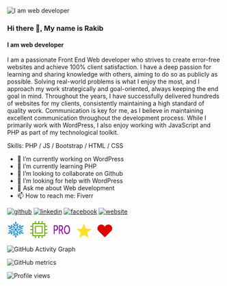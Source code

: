 ![I am web developer]([https://arturssmirnovs.github.io/github-profile-readme-generator/images/banner.png](https://media.licdn.com/dms/image/D5616AQFwv9mI6dxXPA/profile-displaybackgroundimage-shrink_350_1400/0/1686506823712?e=1692230400&v=beta&t=MTvLYln5_DiK8LHv6Ws9hPegPCSnwI-PDvDmvabS3iM))
### Hi there 👋, My name is Rakib
#### I am web developer


I am a passionate Front End Web developer who strives to create error-free websites and achieve 100% client satisfaction. I have a deep passion for learning and sharing knowledge with others, aiming to do so as publicly as possible. Solving real-world problems is what I enjoy the most, and I approach my work strategically and goal-oriented, always keeping the end goal in mind. Throughout the years, I have successfully delivered hundreds of websites for my clients, consistently maintaining a high standard of quality work. Communication is key for me, as I believe in maintaining excellent communication throughout the development process. While I primarily work with WordPress, I also enjoy working with JavaScript and PHP as part of my technological toolkit.

Skills: PHP / JS / Bootstrap / HTML / CSS

- 🔭 I’m currently working on WordPress 
- 🌱 I’m currently learning PHP 
- 👯 I’m looking to collaborate on Github 
- 🤔 I’m looking for help with WordPress 
- 💬 Ask me about Web development 
- 📫 How to reach me: Fiverr 


[<img src='https://cdn.jsdelivr.net/npm/simple-icons@3.0.1/icons/github.svg' alt='github' height='40'>](https://github.com/Rakibwebdeveloper)  [<img src='https://cdn.jsdelivr.net/npm/simple-icons@3.0.1/icons/linkedin.svg' alt='linkedin' height='40'>](https://www.linkedin.com/in/https://www.linkedin.com/in/md-rakibul-islam-127707218//)  [<img src='https://cdn.jsdelivr.net/npm/simple-icons@3.0.1/icons/facebook.svg' alt='facebook' height='40'>](https://www.facebook.com/https://www.facebook.com/rakibnatorerajshahi)  [<img src='https://cdn.jsdelivr.net/npm/simple-icons@3.0.1/icons/icloud.svg' alt='website' height='40'>](https://developerrakib.xyz/)  

<a href='https://archiveprogram.github.com/'><img src='https://raw.githubusercontent.com/acervenky/animated-github-badges/master/assets/acbadge.gif' width='40' height='40'></a> <a href='https://docs.github.com/en/developers'><img src='https://raw.githubusercontent.com/acervenky/animated-github-badges/master/assets/devbadge.gif' width='40' height='40'></a> <a href='https://github.com/pricing'><img src='https://raw.githubusercontent.com/acervenky/animated-github-badges/master/assets/pro.gif' width='40' height='40'></a> <a href='https://stars.github.com/'><img src='https://raw.githubusercontent.com/acervenky/animated-github-badges/master/assets/starbadge.gif' width='35' height='35'></a> <a href='https://docs.github.com/en/github/supporting-the-open-source-community-with-github-sponsors'><img src='https://raw.githubusercontent.com/acervenky/animated-github-badges/master/assets/sponsorbadge.gif' width='35' height='35'></a> 

![GitHub Activity Graph](https://activity-graph.herokuapp.com/graph?username=Rakibwebdeveloper)  

![GitHub metrics](https://metrics.lecoq.io/Rakibwebdeveloper)  

![Profile views](https://gpvc.arturio.dev/Rakibwebdeveloper)  
